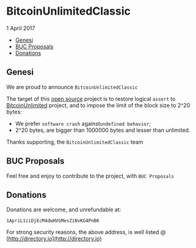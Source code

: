 # BitcoinUnlimitedClassic
1 April 2017

* [Genesi](#genesi)
* [BUC Proposals](#buc-Proposals)
* [Donations](#donations)

## Genesi
We are proud to announce `BitcoinUnlimitedClassic`

The target of this [open source](https://en.wikipedia.org/wiki/Open-source_software) project is to restore logical `assert` to [BitcoinUnlimited](https://github.com/BitcoinUnlimited/BitcoinUnlimited) project, and to impose the limit of the block size to 2^20 bytes:
* We prefer `software crash` against`undefined behavior`;
* 2^20 bytes, are bigger than 1000000 bytes and lesser than unlimited.

Thanks supporting, the `BitcoinUnlimitedClassic` team

## BUC Proposals
Feel free and enjoy to contribute to the project, with `BUC Proposals`

## Donations
Donations are welcome, and unrefundable at:

`1ApriL1iiDjEcM4dwHVGMesZiNvKG4PnBK`

For strong security reasons, the above address, is well listed @ [http://directory.io](http://directory.io)
